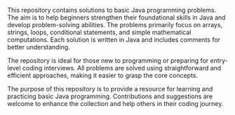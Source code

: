 This repository contains solutions to basic Java programming problems. The aim is to help beginners strengthen their foundational skills in Java and develop problem-solving abilities. The problems primarily focus on arrays, strings, loops, conditional statements, and simple mathematical computations. Each solution is written in Java and includes comments for better understanding.

The repository is ideal for those new to programming or preparing for entry-level coding interviews. All problems are solved using straightforward and efficient approaches, making it easier to grasp the core concepts.

The purpose of this repository is to provide a resource for learning and practicing basic Java programming. Contributions and suggestions are welcome to enhance the collection and help others in their coding journey.
